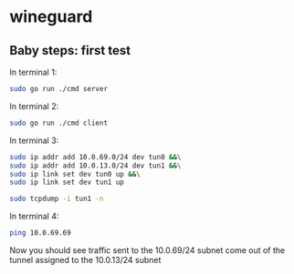 # wineguard

## Baby steps: first test

In terminal 1:

```sh
sudo go run ./cmd server
```

In terminal 2:

```sh
sudo go run ./cmd client
```

In terminal 3:

```sh
sudo ip addr add 10.0.69.0/24 dev tun0 &&\
sudo ip addr add 10.0.13.0/24 dev tun1 &&\
sudo ip link set dev tun0 up &&\
sudo ip link set dev tun1 up

sudo tcpdump -i tun1 -n
```

In terminal 4:

```sh
ping 10.0.69.69
```

Now you should see traffic sent to the 10.0.69/24 subnet come out of the tunnel
assigned to the 10.0.13/24 subnet

